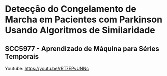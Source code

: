 # Detecção do Congelamento de Marcha em Pacientes com Parkinson Usando Algoritmos de Similaridade
## SCC5977 - Aprendizado de Máquina para Séries Temporais 


Youtube: https://youtu.be/rRT7EPvUNNc